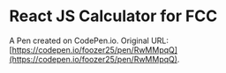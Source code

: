 # React JS Calculator for FCC

A Pen created on CodePen.io. Original URL: [https://codepen.io/foozer25/pen/RwMMpqQ](https://codepen.io/foozer25/pen/RwMMpqQ).

